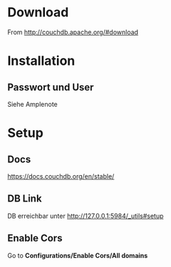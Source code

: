 # Download
From http://couchdb.apache.org/#download

# Installation
## Passwort und User
Siehe Amplenote

# Setup
## Docs
https://docs.couchdb.org/en/stable/

## DB Link
DB erreichbar unter http://127.0.0.1:5984/_utils#setup

## Enable Cors
Go to **Configurations/Enable Cors/All domains**
